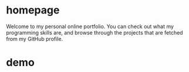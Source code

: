 # homepage
Welcome to my personal online portfolio. You can check out what my programming skills are, and browse through the projects that are fetched from my GitHub profile.

# demo
